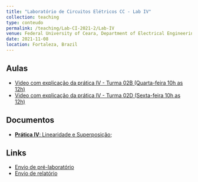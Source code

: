 ```yaml
---
title: "Laboratório de Circuitos Elétricos CC - Lab IV"
collection: teaching
type: conteudo
permalink: /teaching/Lab-CI-2021-2/Lab-IV
venue: Federal University of Ceara, Department of Electrical Engineering
date: 2021-11-08
location: Fortaleza, Brazil
---
```


## Aulas
- [Video com explicação da prática IV - Turma 02B (Quarta-feira 10h as 12h)]()
- [Video com explicação da prática IV - Turma 02D (Sexta-feira 10h as 12h)]()

## Documentos
- [**Prática IV**: Linearidade e Superposição](https://docs.google.com/document/d/1E5dvTWUIjrD_n5eNfCBa5p1-mW95t440/edit?usp=drivesdk&ouid=115037078425068686312&rtpof=true&sd=true);

## Links
- [Envio de pré-laboratório](https://forms.gle/6xqhaAQJniduDvAd7)
- [Envio de relatório](https://forms.gle/aB2qLDfp7KFMzpG46)

